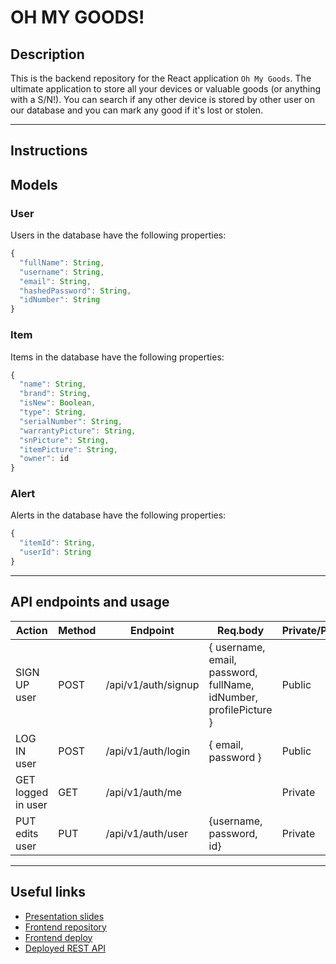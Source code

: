 # OH MY GOODS!

## Description

This is the backend repository for the React application `Oh My Goods`. The ultimate application to store all your devices or valuable goods (or anything with a S/N!). You can search if any other device is stored by other user on our database and you can mark any good if it's lost or stolen.

---

## Instructions

## Models

### User

Users in the database have the following properties:

```js
{
  "fullName": String,
  "username": String,
  "email": String,
  "hashedPassword": String,
  "idNumber": String
}
```

### Item

Items in the database have the following properties:

```js
{
  "name": String,
  "brand": String,
  "isNew": Boolean,
  "type": String,
  "serialNumber": String,
  "warrantyPicture": String,
  "snPicture": String,
  "itemPicture": String,
  "owner": id
}
```

### Alert

Alerts in the database have the following properties:

```js
{
  "itemId": String,
  "userId": String
}
```

---

## API endpoints and usage

| Action             | Method | Endpoint            | Req.body                                                          | Private/Public |
| ------------------ | ------ | ------------------- | ----------------------------------------------------------------- | -------------- |
| SIGN UP user       | POST   | /api/v1/auth/signup | { username, email, password, fullName, idNumber, profilePicture } | Public         |
| LOG IN user        | POST   | /api/v1/auth/login  | { email, password }                                               | Public         |
| GET logged in user | GET    | /api/v1/auth/me     |                                                                   | Private        |
| PUT edits user     | PUT    | /api/v1/auth/user   | {username, password, id}                                          | Private        |

---

## Useful links

- [Presentation slides]()
- [Frontend repository]()
- [Frontend deploy]()
- [Deployed REST API]()
